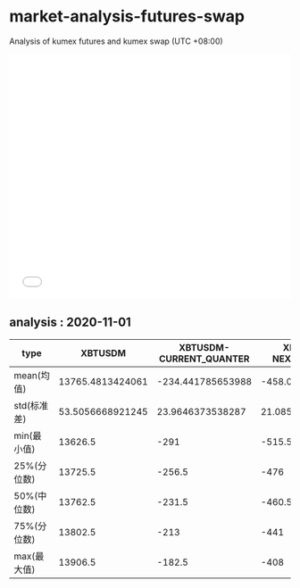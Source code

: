 # market-analysis-futures-swap
Analysis of kumex futures and kumex swap (UTC +08:00)

<iframe width="100%" height="440" src="./data.html" frameborder="no" border="0" scrolling="no"></iframe>

## analysis : 2020-11-01

type|XBTUSDM|XBTUSDM-CURRENT_QUANTER|XBTUSDM-NEXT_QUANTER|
---|---|---|---
mean(均值) | 13765.4813424061 | -234.441785653988 | -458.077842731724
std(标准差) | 53.5056668921245 | 23.9646373538287 | 21.0851128783585
min(最小值) | 13626.5 | -291 | -515.5
25%(分位数) | 13725.5 | -256.5 | -476
50%(中位数) | 13762.5 | -231.5 | -460.5
75%(分位数) | 13802.5 | -213 | -441
max(最大值) | 13906.5 | -182.5 | -408
